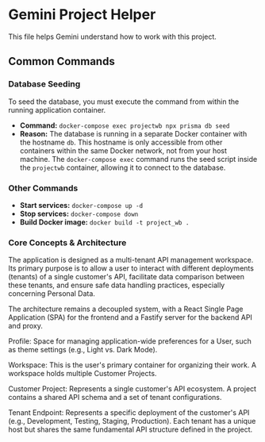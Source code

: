 # Gemini Project Helper
This file helps Gemini understand how to work with this project.

## Common Commands

### Database Seeding

To seed the database, you must execute the command from within the running application container.

- **Command:** `docker-compose exec projectwb npx prisma db seed`
- **Reason:** The database is running in a separate Docker container with the hostname `db`. This hostname is only accessible from other containers within the same Docker network, not from your host machine. The `docker-compose exec` command runs the seed script inside the `projectwb` container, allowing it to connect to the database.

### Other Commands

- **Start services:** `docker-compose up -d`
- **Stop services:** `docker-compose down`
- **Build Docker image:** `docker build -t project_wb .`

### Core Concepts & Architecture
The application is designed as a multi-tenant API management workspace. Its primary purpose is to allow a user to interact with different deployments (tenants) of a single customer's API, facilitate data comparison between these tenants, and ensure safe data handling practices, especially concerning Personal Data.

The architecture remains a decoupled system, with a React Single Page Application (SPA) for the frontend and a Fastify server for the backend API and proxy.

Profile: Space for managing application-wide preferences for a User, such as theme settings (e.g., Light vs. Dark Mode).

Workspace: This is the user's primary container for organizing their work. A workspace holds multiple Customer Projects.

Customer Project: Represents a single customer's API ecosystem. A project contains a shared API schema and a set of tenant configurations.

Tenant Endpoint: Represents a specific deployment of the customer's API (e.g., Development, Testing, Staging, Production). Each tenant has a unique host but shares the same fundamental API structure defined in the project.
